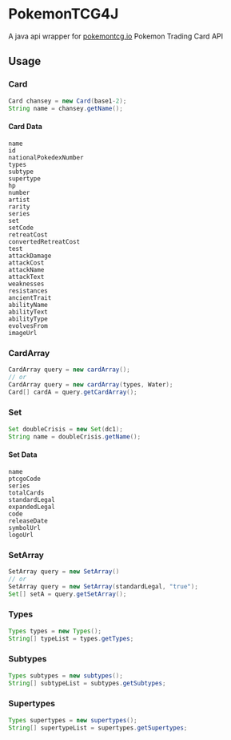 # PokemonTCG4J
A java api wrapper for [pokemontcg.io](pokemontcg.io's) Pokemon Trading Card API 


## Usage


### Card
```java
Card chansey = new Card(base1-2);
String name = chansey.getName();
```


#### Card Data
```
name
id
nationalPokedexNumber
types
subtype
supertype
hp
number
artist
rarity
series
set
setCode
retreatCost
convertedRetreatCost
test
attackDamage
attackCost
attackName
attackText
weaknesses
resistances
ancientTrait
abilityName
abilityText
abilityType
evolvesFrom
imageUrl
```


### CardArray
```java
CardArray query = new cardArray();
// or 
CardArray query = new cardArray(types, Water);
Card[] cardA = query.getCardArray();
```


### Set
```java
Set doubleCrisis = new Set(dc1);
String name = doubleCrisis.getName();
```


#### Set Data
```
name
ptcgoCode
series
totalCards
standardLegal
expandedLegal
code
releaseDate
symbolUrl
logoUrl
```


### SetArray
```java
SetArray query = new SetArray()
// or
SetArray query = new SetArray(standardLegal, "true");
Set[] setA = query.getSetArray();
```


### Types
```java
Types types = new Types();
String[] typeList = types.getTypes;
```


### Subtypes
```java
Types subtypes = new subtypes();
String[] subtypeList = subtypes.getSubtypes;
```


### Supertypes
```java
Types supertypes = new supertypes();
String[] supertypeList = supertypes.getSupertypes;
```

